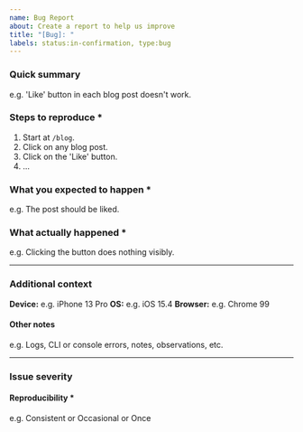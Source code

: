 ```yaml
---
name: Bug Report
about: Create a report to help us improve
title: "[Bug]: "
labels: status:in-confirmation, type:bug
---
```


<!--
READ THE RULES BEFORE SUBMITTING AN ISSUE. The issue can be closed if you don't follow the rules above.

Fields marked with * are required.
-->

### Quick summary
e.g. 'Like' button in each blog post doesn't work.

### Steps to reproduce *
1. Start at `/blog`.
2. Click on any blog post.
3. Click on the 'Like' button.
4. ...

### What you expected to happen *
e.g. The post should be liked.

### What actually happened *
e.g. Clicking the button does nothing visibly.

---

### Additional context
<!-- Please provide whatever additional information you have available to you. If not, please scroll to the bottom and submit the issue. -->

**Device:** e.g. iPhone 13 Pro
**OS:** e.g. iOS 15.4
**Browser:** e.g. Chrome 99

#### Other notes
e.g. Logs, CLI or console errors, notes, observations, etc.

---

### Issue severity
<!-- Please provide details around how often the issue is reproducible & how many users are affected. -->

#### Reproducibility *
e.g. Consistent or Occasional or Once

